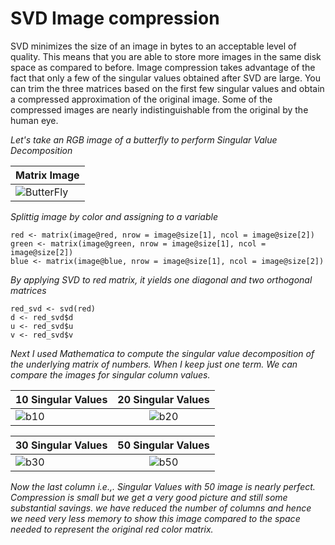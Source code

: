 # SVD Image compression
SVD minimizes the size of an image in bytes to an acceptable level of quality. This means that you are able to store more images in the same disk space as compared to before. Image compression takes advantage of the fact that only a few of the singular values obtained after SVD are large. You can trim the three matrices based on the first few singular values and obtain a compressed approximation of the original image. Some of the compressed images are nearly indistinguishable from the original by the human eye.

*Let's take an RGB image of a butterfly to perform Singular Value Decomposition*

| Matrix Image |
| ------------- |
|![ButterFly](https://user-images.githubusercontent.com/54346057/71386585-da040f80-25bc-11ea-87ba-5b8f86014e67.JPG)|

*Splittig image by color and assigning to a variable*
```{r}
red <- matrix(image@red, nrow = image@size[1], ncol = image@size[2])
green <- matrix(image@green, nrow = image@size[1], ncol = image@size[2])
blue <- matrix(image@blue, nrow = image@size[1], ncol = image@size[2])
```


*By applying SVD to red matrix, it yields one diagonal and two orthogonal matrices*
```{r}
red_svd <- svd(red)
d <- red_svd$d  
u <- red_svd$u
v <- red_svd$v
```



*Next I used Mathematica to compute the singular value decomposition of the underlying matrix of numbers. When I keep just one term. We can compare the images for singular column values.* 

| 10 Singular Values | 20 Singular Values  |
| ------------- |:-------------:|
| ![b10](https://user-images.githubusercontent.com/54346057/71386587-da9ca600-25bc-11ea-94ac-3eefdab2a060.JPG)| ![b20](https://user-images.githubusercontent.com/54346057/71386588-da9ca600-25bc-11ea-962f-d946142f7926.JPG)|




| 30 Singular Values        | 50 Singular Values | 
| ------------- |:-------------:| 
| ![b30](https://user-images.githubusercontent.com/54346057/71386583-da040f80-25bc-11ea-9712-cb24df089412.JPG)| ![b50](https://user-images.githubusercontent.com/54346057/71386584-da040f80-25bc-11ea-8d9e-ca900cb3a1ec.JPG)| 

*Now the last column i.e.,. Singular Values with 50 image is nearly perfect. Compression is small but we get a very good picture and still some substantial savings. we have reduced the number of columns and hence we need very less memory to show this image compared to the space needed to represent the original red color matrix.*
